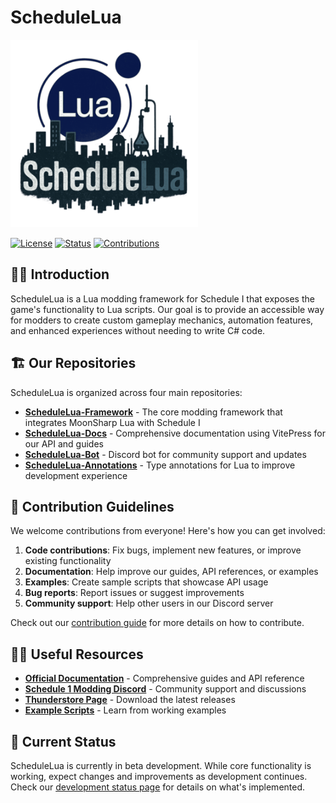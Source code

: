 # ScheduleLua

<img src="https://raw.githubusercontent.com/ScheduleLua/ScheduleLua-Framework/main/logo.png" alt="ScheduleLua Logo" width="300">

[![License](https://img.shields.io/badge/license-GPL--3.0-blue.svg)](https://github.com/ScheduleLua/ScheduleLua-Framework/blob/main/LICENSE)
[![Status](https://img.shields.io/badge/status-beta-orange.svg)](https://schedulelua.github.io/ScheduleLua-Docs/guide/development-status.html)
[![Contributions](https://img.shields.io/badge/contributions-welcome-brightgreen.svg)](https://schedulelua.github.io/ScheduleLua-Docs/guide/contributing.html)

## 🙋‍♀️ Introduction

ScheduleLua is a Lua modding framework for Schedule I that exposes the game's functionality to Lua scripts. Our goal is to provide an accessible way for modders to create custom gameplay mechanics, automation features, and enhanced experiences without needing to write C# code.

## 🏗️ Our Repositories

ScheduleLua is organized across four main repositories:

- **[ScheduleLua-Framework](https://github.com/ScheduleLua/ScheduleLua-Framework)** - The core modding framework that integrates MoonSharp Lua with Schedule I
- **[ScheduleLua-Docs](https://github.com/ScheduleLua/ScheduleLua-Docs)** - Comprehensive documentation using VitePress for our API and guides
- **[ScheduleLua-Bot](https://github.com/ScheduleLua/ScheduleLua-Bot)** - Discord bot for community support and updates
- **[ScheduleLua-Annotations](https://github.com/ScheduleLua/ScheduleLua-Annotations)** - Type annotations for Lua to improve development experience

## 🌈 Contribution Guidelines

We welcome contributions from everyone! Here's how you can get involved:

1. **Code contributions**: Fix bugs, implement new features, or improve existing functionality
2. **Documentation**: Help improve our guides, API references, or examples
3. **Examples**: Create sample scripts that showcase API usage
4. **Bug reports**: Report issues or suggest improvements
5. **Community support**: Help other users in our Discord server

Check out our [contribution guide](https://schedulelua.github.io/ScheduleLua-Docs/guide/contributing.html) for more details on how to contribute.

## 👩‍💻 Useful Resources

- **[Official Documentation](https://schedulelua.github.io/ScheduleLua-Docs/)** - Comprehensive guides and API reference
- **[Schedule 1 Modding Discord](https://discord.gg/Ab8snpEFDn)** - Community support and discussions
- **[Thunderstore Page](https://thunderstore.io/c/schedule-i/p/ScheduleLua/ScheduleLua/)** - Download the latest releases
- **[Example Scripts](https://github.com/ScheduleLua/ScheduleLua-Framework/tree/main/Resources)** - Learn from working examples

## 🚀 Current Status

ScheduleLua is currently in beta development. While core functionality is working, expect changes and improvements as development continues. Check our [development status page](https://schedulelua.github.io/ScheduleLua-Docs/guide/development-status.html) for details on what's implemented.
